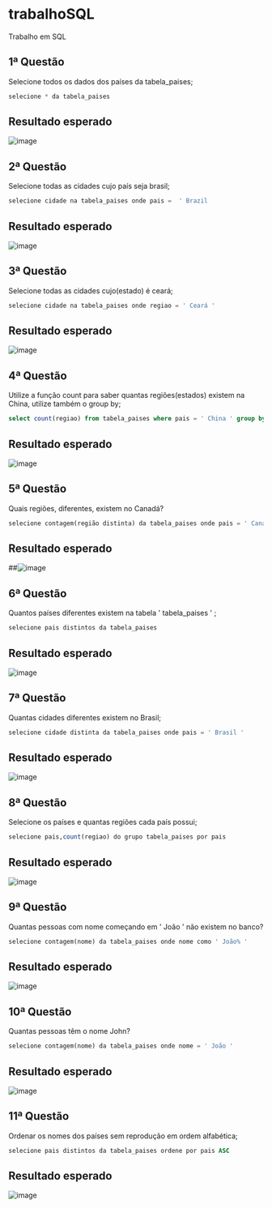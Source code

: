 # trabalhoSQL

Trabalho em SQL 


## 1ª Questão
Selecione todos os dados dos países da tabela_paises;

``` sql
selecione * da tabela_paises
```
## Resultado esperado
![image](https://github.com/K4aro0lineFranca/trabalhoSQL/assets/117689067/48c11b42-a823-4f53-aae9-15a47bcdecf4)


## 2ª Questão
Selecione todas as cidades cujo país seja brasil;

``` sql
selecione cidade na tabela_paises onde pais =  ' Brazil
```
## Resultado esperado

![image](https://github.com/K4aro0lineFranca/trabalhoSQL/assets/117689067/c84aeebb-46d7-40a9-89f5-7e01bc9e175d)


## 3ª Questão
Selecione todas as cidades cujo(estado) é ceará;
```sql
selecione cidade na tabela_paises onde regiao = ' Ceará '
```
## Resultado esperado

![image](https://github.com/K4aro0lineFranca/trabalhoSQL/assets/117689067/0789e2b6-b293-4324-8e0d-582f8fb2dd46)


## 4ª Questão
Utilize a função count para saber quantas regiões(estados) existem na China,
utilize também o group by;
```sql
select count(regiao) from tabela_paises where pais = ' China ' group by regiao
```
## Resultado esperado
![image](https://github.com/K4aro0lineFranca/trabalhoSQL/assets/117689067/9079bc70-35f6-47c5-bcaf-8c205bf2062f)


## 5ª Questão
Quais regiões, diferentes, existem no Canadá?
```sql
selecione contagem(região distinta) da tabela_paises onde pais = ' Canadá '
```

## Resultado esperado
##![image](https://github.com/K4aro0lineFranca/trabalhoSQL/assets/117689067/d5e09194-c7b6-4ef0-92d3-70b59747eaec)


## 6ª Questão
Quantos países diferentes existem na tabela ' tabela_paises ' ;
```sql
selecione pais distintos da tabela_paises
```
## Resultado esperado
![image](https://github.com/K4aro0lineFranca/trabalhoSQL/assets/117689067/f9c19047-abaf-4485-a71b-6369b14b1701)


## 7ª Questão
Quantas cidades diferentes existem no Brasil;
```sql
selecione cidade distinta da tabela_paises onde pais = ' Brasil '
```
## Resultado esperado
![image](https://github.com/K4aro0lineFranca/trabalhoSQL/assets/117689067/be11218d-0871-4502-8923-b562445d6951)


## 8ª Questão
Selecione os países e quantas regiões cada país possui;
```sql
selecione pais,count(regiao) do grupo tabela_paises por pais
```
## Resultado esperado
![image](https://github.com/K4aro0lineFranca/trabalhoSQL/assets/117689067/1cd811fe-2262-4ac0-8d11-bffc2908e1db)


## 9ª Questão
Quantas pessoas com nome começando em ' João ' não existem no banco?
```sql
selecione contagem(nome) da tabela_paises onde nome como ' João% '
```
## Resultado esperado
![image](https://github.com/K4aro0lineFranca/trabalhoSQL/assets/117689067/43ca7154-a26a-494b-a76d-4fde473af634)


## 10ª Questão
Quantas pessoas têm o nome John?
```sql
selecione contagem(nome) da tabela_paises onde nome = ' João '
```
## Resultado esperado
![image](https://github.com/K4aro0lineFranca/trabalhoSQL/assets/117689067/46a9c2e0-c6f5-406b-b883-151cc395b19e)


## 11ª Questão
Ordenar os nomes dos países sem reprodução em ordem alfabética;
```sql
selecione pais distintos da tabela_paises ordene por pais ASC
```
## Resultado esperado
![image](https://github.com/K4aro0lineFranca/trabalhoSQL/assets/117689067/baec243f-c2f0-4079-8386-b9a3a453440a)

